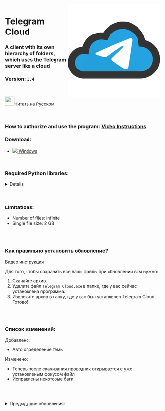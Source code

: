 <img src="TelegramCloud/Web/images/TelegramCloud.png" width="300" align="right">

# Telegram Cloud

### A client with its own hierarchy of folders, which uses the Telegram server like a cloud

### Version: <a id="version"><code>1.4</code></a>

</br>

<a href="README.md" ><img src="https://emojio.ru/images/twitter-64/1f1f7-1f1fa.png" width="30" height="30"></img>Читать на Русском</a>

</br>

### How to authorize and use the program: <a href="https://superzombi.github.io/telegram-cloud.docs">Video Instructions</a>

### Download:
<ul>
 <li><img src="https://img-premium.flaticon.com/png/512/888/888882.png?token=exp=1622637331~hmac=bf60c71ded33b51da0a6d32c3833d1f7" height=15px><a href="https://github.com/SuperZombi/Telegram_Cloud/releases"> Windows</a></li>
</ul>
</br>

### Required Python libraries:
<details>

<ul>
 <li><a href="https://pypi.org/project/Pyrogram/">pyrogram</a></li>
  <li><a href="https://pypi.org/project/Eel/">eel</a></li>
 <li><a href="https://pypi.org/project/requests/">requests</a></li>
 <li><a href="https://pypi.org/project/beautifulsoup4/">beautifulsoup</a></li>
</ul>

 ### <a href="https://superzombi.github.io/telegram-cloud.docs/developer.html">Developer Instructions</a></br>
</details>
</br></br>



### Limitations:

<ul>
 <li>Number of files: infinite</li>
  <li>Single file size: 2 GB</li>
</ul>

</br></br>

### Как правильно установить обновление?

<a href="https://superzombi.github.io/telegram-cloud.docs/#upgrade">Видео инструкция</a>

Для того, чтобы сохранить все ваши файлы при обновлении вам нужно:
<ol>
 <li>Скачайте архив.</li>
 <li>Удалите файл <code>Telegram Cloud.exe</code> в папке, где у вас сейчас установлена программа.</li>
 <li>Извлеките архив в папку, где у вас был установлен Telegram Cloud.</li>
 Готово!
</ol>

</br></br>

### Список изменений:

<div id="change_list">
Добавлено:
<ul>
 <li>Авто определение темы</li>
</ul>
Изменено:
<ul>
 <li>Теперь после скачивания проводник открывается с уже установленым фокусом файл</li>
 <li>Исправлены некоторые баги</li>
</ul>
</div>
 
 
 </br></br>
 <details>
 <summary>Предыдущие обновления:</summary>
 <table>
  
<tr><td>1.4</td>
  <td>
Добавлено:
<ul>
 <li>Авто определение темы</li>
</ul>
Изменено:
<ul>
 <li>Теперь после скачивания проводник открывается с уже установленым фокусом файл</li>
 <li>Исправлены некоторые баги</li>
</ul>
 </td></tr>  
  
  
<tr><td>1.3</td>
  <td>
Добавлено:
<ul>
 <li>Тёмная тема</li>
 <li>Авто проверка обновлений</li>
</ul>
 Изменено:
<ul>
 <li>Исправлен баг с окном поиска</li>
  <li>Теперь поиск не обращает внимание на регистр</li>
</ul>
 </td></tr> 
  
  
   <tr><td>1.2</td>
  <td>
Добавлено:
<ul>
 <li>Поиск файлов</li>
  <li>Красивые уведомления</li>
</ul>
Изменено:
<ul>
 <li>Исправлена ошибка карусельного меню</li>
  <li>Кнопка GitHub переехала в карусельное меню</li>
</ul>
 </td></tr> 
  
  
  <tr><td>1.1</td>
  <td>
 Добавлено:
<ul>
 <li>Сортировка файлов</li>
  <li>Проверка обновлений</li>
</ul>
 Изменено:
<ul>
 <li> Исправлены некоторые ошибки</li>
</ul>
 </td></tr>
 </table>
</details>
